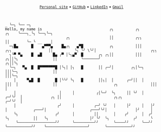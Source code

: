 <div align="center">
	<a title="Personal site" href="https://ngdnam.netlify.app/"><code>Personal site</code></a> &bull; <a title="GitHub" href="https://github.com/nguyend-nam"><code>GitHub</code></a> &bull; <a title="LinkedIn" href="https://www.linkedin.com/in/nguyendinhnam0320/"><code>LinkedIn</code></a> &bull; <a title="Gmail" href="https://mail.google.com/mail/?view=cm&fs=1&tf=1&to=nguyennamnade22@gmail.com"><code>Gmail</code></a>
</div>
<br/>

```
                                                                                                   _ ╰─╮ ╰── ─╮
Hello, my name is                               ╭╮          ╭╮                             ╭╮    ╰───╮_╰╮ ╰──╮╰─╮
                            ╭╮                  ││          ╭╮╮                            ││        ╰─ ╰ __  __│
  ─╮█▄      █    ▄▀▀▀▄    █▄╭╮   ▄▀█            ╭╮          │││        ╭╮╮                 ││          ╰╮ ╰╯ \╰╯│                         ╭╮╮ 
  ╮╰▀ ▀▄    █  ▄█     █▄ ╭▀ │╰╮▄▀  █       ╭╮ ╭╮││          │││      ╭╮││╰╮                ││           ╰───────╯                       ╭╮││╰╮
  ╰─╮   ▀▄  █  █▀▀▀▀▀▀▀█ │╰╮│ │╮   █       ││ ╭─╯│        ╭╮│╰─╮     │││╰─╮                ││                                           │││╰─╮
    │     ▀▄█  █       █ │╰╰╯ ╰╮   █       ││╮│  │      ╭─╯││  │     │││  │                ││                          ╭╮               │││  │
    │                    │     │          ╭│╰─╯  ╰╮     ││ ╰╯  │   ╭─╯╰╯  │             ╭╮ ││                        ╭╮╭╮             ╭─╯╰╯  │
    │                   ╭╯     │         ╭─╯ ╰╯   │     │╯     │   │╯     │            ╭───╯│                    ╭───╯╰╯│             │╯     │
    ╰╮                 ╭╯      │         ││       │    ╭╯      │  ╭╯      ╰╮           ││   ╰╮                   │╯ ╰╯  ╰╮           ╭╯      ╰
     ╰─────────────────╯╯      ╰─────────╯╯       ╰────╯╯      ╰──╯╯       ╰───────────╯╯    ╰───────────────────╯       ╰───────────╯╯       
```

<!--
```

• I'm living in Ho Chi Minh city and studying Computer Engineering
  at HCMUT - Ho Chi Minh City University of Technology.
• I'm also working in a Frontend engineer position using ReactJS,
  TypeScript, Styled components, etc.


  ╭▄▀▀▀▀▀▀▀▀▀▀▀▀▀▀•▀▀▀▀▀▀▀▀▀▀▀▀▀▀▄╮
  │█                             █│        Tech stack I regularly use:
  │█  I'm a Frontend engineer    █│        ╭───────────────────────────────╮
  │█  I love making gorgeous UI  █│        │► ReactJS (NextJS & TypeScript)│
  │█  I like watching One Piec│  █│        │► Styled components/TailwindCSS│
  │█                      ^^^^   █│        │► SWR                          │
  │█                             █│        ╰───────────────────────────────╯
  ╰██████████MacBook Air███████████▄
   ▀█████▒▒▒▒▒▒▒▒▒▒▒▒▒▒▒▒▒▒▒▒▒▒▒▒▒▒▒▒▒▒▒▒▒▒▒

```
-->
